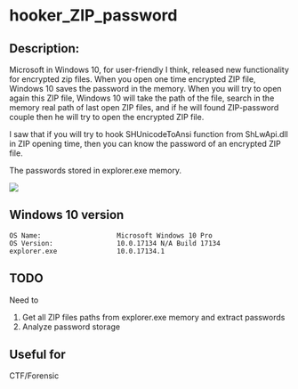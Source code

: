 # hooker_ZIP_password

## Description:
Microsoft in Windows 10, for user-friendly I think, released new functionality for encrypted zip files. When you open one time encrypted ZIP file, Windows 10 saves the password in the memory. When you will try to open again this ZIP file, Windows 10 will take the path of the file, search in the memory real path of last open ZIP files, and if he will found ZIP-password couple then he will try to open the encrypted ZIP file. 

I saw that if you will try to hook SHUnicodeToAnsi function from ShLwApi.dll in ZIP opening time, then you can know the password of an encrypted ZIP file. 

The passwords stored in explorer.exe memory.

![](https://github.com/vah13/hooker_ZIP_password/blob/master/hook2.gif)

## Windows 10 version
```
OS Name:                   Microsoft Windows 10 Pro
OS Version:                10.0.17134 N/A Build 17134
explorer.exe               10.0.17134.1
```

## TODO

Need to 
1. Get all ZIP files paths from explorer.exe memory and extract passwords
2. Analyze password storage

## Useful for
CTF/Forensic

